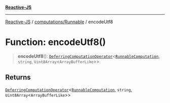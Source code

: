 [**Reactive-JS**](../../../README.md)

***

[Reactive-JS](../../../README.md) / [computations/Runnable](../README.md) / encodeUtf8

# Function: encodeUtf8()

> **encodeUtf8**(): [`DeferringComputationOperator`](../../type-aliases/DeferringComputationOperator.md)\<[`RunnableComputation`](../interfaces/RunnableComputation.md), `string`, `Uint8Array`\<`ArrayBufferLike`\>\>

## Returns

[`DeferringComputationOperator`](../../type-aliases/DeferringComputationOperator.md)\<[`RunnableComputation`](../interfaces/RunnableComputation.md), `string`, `Uint8Array`\<`ArrayBufferLike`\>\>
